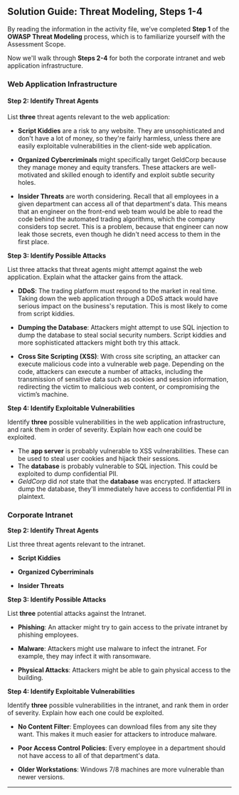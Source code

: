 ## Solution Guide: Threat Modeling, Steps 1-4

By reading the information in the activity file, we’ve completed **Step 1** of the **OWASP Threat Modeling** process, which is to familiarize yourself with the Assessment Scope.

Now we'll walk through **Steps 2-4** for both the corporate intranet and web application infrastructure.

### Web Application Infrastructure

#### Step 2: Identify Threat Agents

List **three** threat agents relevant to the web application:

- **Script Kiddies** are a risk to any website. They are unsophisticated and don't have a lot of money, so they're fairly harmless, unless there are easily exploitable vulnerabilities in the client-side web application.

- **Organized Cybercriminals** might specifically target GeldCorp because they manage money and equity transfers. These attackers are well-motivated and skilled enough to identify and exploit subtle security holes.

- **Insider Threats** are worth considering. Recall that all employees in a given department can access all of that department's data. This means that an engineer on the front-end web team would be able to read the code behind the automated trading algorithms, which the company considers top secret. This is a problem, because that engineer can now leak those secrets, even though he didn't need access to them in the first place.


**Step 3: Identify Possible Attacks**

List three attacks that threat agents might attempt against the web application. Explain what the attacker gains from the attack.

- **DDoS**: The trading platform must respond to the market in real time. Taking down the web application through a DDoS attack would have serious impact on the business's reputation. This is most likely to come from script kiddies.

- **Dumping the Database**: Attackers might attempt to use SQL injection to dump the database to steal social security numbers. Script kiddies and more sophisticated attackers might both try this attack.

- **Cross Site Scripting (XSS)**: With cross site scripting, an attacker can execute malicious code into a vulnerable web page.  Depending on the code,  attackers can execute a number of attacks, including the transmission of sensitive data such as cookies and session information, redirecting the victim to malicious web content, or compromising the victim’s machine.

**Step 4: Identify Exploitable Vulnerabilities**

Identify **three** possible vulnerabilities in the web application infrastructure, and rank them in order of severity. Explain how each one could be exploited.

- The **app server** is probably vulnerable to XSS vulnerabilities. These can be used to steal user cookies and hijack their sessions.
- The **database** is probably vulnerable to SQL injection. This could be exploited to dump confidential PII.
- _GeldCorp_ did _not_ state that the **database** was encrypted. If attackers dump the database, they'll immediately have access to confidential PII in plaintext.

### Corporate Intranet

**Step 2: Identify Threat Agents**

List three threat agents relevant to the intranet.

- **Script Kiddies**

- **Organized Cyberriminals**

- **Insider Threats**


**Step 3: Identify Possible Attacks**

List **three** potential attacks against the Intranet.

- **Phishing**: An attacker might try to gain access to the private intranet by phishing employees.

- **Malware**: Attackers might use malware to infect the intranet. For example, they may infect it with ransomware.

- **Physical Attacks**:  Attackers might be able to gain physical access to the building.


**Step 4: Identify Exploitable Vulnerabilities**

Identify **three** possible vulnerabilities in the intranet, and rank them in order of severity. Explain how each one could be exploited.

- **No Content Filter**: Employees can download files from any site they want. This makes it much easier for attackers to introduce malware.

- **Poor Access Control Policies**: Every employee in a department should not have access to all of that department's data.

- **Older Workstations**: Windows 7/8 machines are more vulnerable than newer versions.

--- 
